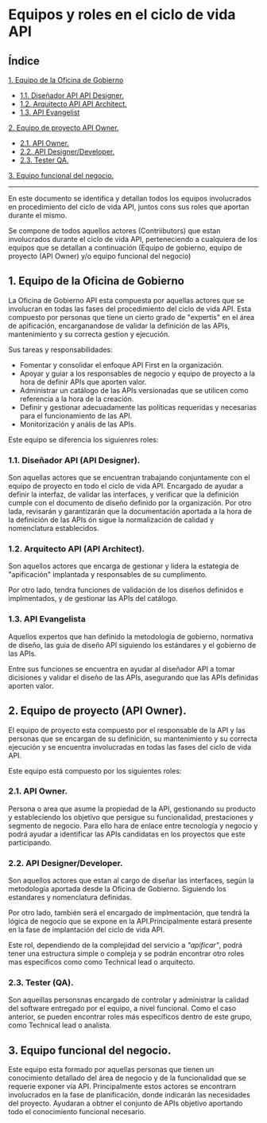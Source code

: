 # **Equipos y roles en el ciclo de vida API**

 ## Índice

[1. Equipo de la Oficina de Gobierno](#1-equipo-de-la-oficina-de-gobierno)
- [1.1. Diseñador API API Designer.](#11-dise%C3%B1ador-api-api-designer)
- [1.2. Arquitecto API API Architect.](#12-arquitecto-api-api-architect)
- [1.3. API Evangelist](#13-api-evangelist)

[2. Equipo de proyecto API Owner.](#2-equipo-de-proyecto-api-owner)
- [2.1. API Owner.](#21-api-owner)
- [2.2. API Designer/Developer.](#22-api-designerdeveloper)
- [2.3. Tester QA.](#23-tester-qa)

[3. Equipo funcional del negocio.](#3-equipo-funcional-del-negocio)

---

En este documento se identifica y detallan todos los equipos involucrados en procedimiento del ciclo de vida API, juntos cons sus roles que aportan durante el mismo.

Se compone de todos aquellos actores (Contriibutors) que estan involucrados durante el ciclo de vida API, perteneciendo a cualquiera de los equipos que se detallan a continuación (Equipo de gobierno, equipo de proyecto (API Owner) y/o equipo funcional del negocio)


## 1. Equipo de la Oficina de Gobierno

La Oficina de Gobierno API esta compuesta por aquellas actores que se involucran en todas las fases del procedimiento del ciclo de vida API. Esta compuesto por personas que tiene un cierto grado de "expertis" en el área de apificación, encarganandose de validar la definición de las APIs, mantenimiento y su correcta gestion y ejecución.

Sus tareas y responsabilidades:

- Fomentar y consolidar el enfoque API First en la organización.
- Apoyar y guiar a los responsables de negocio y equipo de proyecto a la hora de definir APIs que aporten valor.
- Administrar un catálogo de las APIs versionadas que se utilicen como referencia a la hora de la creación.
- Definir y gestionar adecuadamente las políticas requeridas y necesarias para el funcionamiento de las API.
- Monitorización y anális de las APIs.

Este equipo se diferencia los siguienres roles:

### 1.1. Diseñador API (API Designer).

Son aquellas actores que se encuentran trabajando conjuntamente con el equipo de proyecto en todo el ciclo de vida API. Encargado de ayudar a definir la interfaz, de validar las interfaces, y verificar que la definición cumple con el documento de diseño definido por la organización. Por otro lada, revisarán y garantizarán que la documentación aportada a la hora de la definición de las APIs ón sigue la normalización de calidad y nomenclatura establecidos.

### 1.2. Arquitecto API (API Architect).

Son aquellos actores que encarga de gestionar y lidera la estategia de "apificación" implantada y responsables de su cumplimento.

Por otro lado, tendra funciones de validación  de los diseños definidos e implmentados, y de gestionar las APIs del catálogo.

### 1.3. API Evangelista

Aquellos expertos que han definido la metodología de gobierno, normativa de diseño, las guia de diseño API siguiendo los estándares y el gobierno de las APIs. 

Entre sus funciones se encuentra en ayudar al diseñador API a tomar dicisiones y validar el diseño de las APIs, asegurando que las APIs definidas aporten valor.


## 2. Equipo de proyecto (API Owner).

El equipo de proyecto esta compuesto por el responsable de la API y las personas que se encargan de su definición, su mantenimiento y su correcta ejecución y se encuentra involucradas en todas las fases del ciclo de vida API.

Este equipo está compuesto por los siguientes roles:

### 2.1. API Owner.

Persona o area que asume la propiedad de la API, gestionando su producto y estableciendo los objetivo que persigue su funcionalidad, prestaciones y segmento de negocio. Para ello hara de enlace entre tecnología y negocio y podrá ayudar a identificar las APIs candidatas en los proyectos que este participando.

### 2.2. API Designer/Developer.

Son aquellos actores que estan al cargo de diseñar las interfaces, según la metodología aportada desde la Oficina de Gobierno. Siguiendo los estandares y nomenclatura definidas.

Por otro lado, también será el encargado de implmentación, que tendrá la lógica de negocio que se expone en la API.Principalmente estará presente en la fase de implantación del ciclo de vida API. 

Este rol, dependiendo de la complejidad del servicio a *"apificar"*, podrá tener una estructura simple o compleja y se podrán encontrar otro roles mas especificos como como Technical lead o arquitecto.

### 2.3. Tester (QA).

Son aqueillas personsnas encargado de controlar y administrar la calidad del software entregado por el equipo, a nivel funcional. Como el caso anterior, se pueden encontrar roles más específicos dentro de este grupo, como Technical lead o analista.

## 3. Equipo funcional del negocio.

Este equipo esta formado por aquellas personas que tienen un conocimiento detallado del área de negocio y de la funcionalidad que se requerie exponer vía API. Principalmente estos actores se encontrarn involucrados en la fase de planificación, donde indicarán las necesidades del proyecto. Ayudaran a obtner el conjunto de APIs objetivo aportando todo el conocimiento funcional necesario.